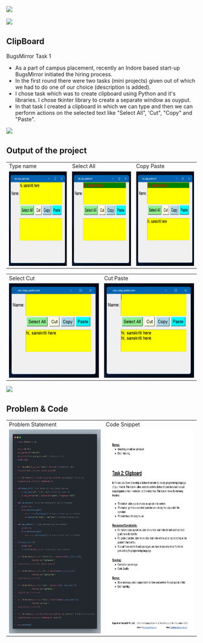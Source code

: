 <a href="LICENSE"><img src="https://img.shields.io/badge/License-MIT-purple.svg?labelColor=303030" /></a>
<br />

![](https://i.imgur.com/waxVImv.png)

## ClipBoard

BugsMirror Task 1

* As a part of campus placement, recently an Indore based start-up BugsMirror initiated the hiring process.
* In the first round there were two tasks (mini projects) given out of which we had to do one of our choice (description is added).
* I chose task which was to create clipboard using Python and it's libraries. I chose tkinter library to create a separate window as ouyput.
* In that task I created a clipboard in which we can type and then we can perform actions on the selected text like "Select All", 'Cut", "Copy" and "Paste".

![](https://i.imgur.com/waxVImv.png)

## Output of the project

<table>
  <tr>
    <td>Type name</td>
    <td>Select All</td>
    <td>Copy Paste</td>
  </tr>
  <tr>
    <td><img src="Output/Type.png" width=250 height=250></td>
    <td><img src="Output/Select All.png" width=250 height=250></td>
    <td><img src="Output/Copy Paste.png" width=250 height=250></td>
  </tr>
 </table>

<table align="center">
  <tr>
    <td>Select Cut</td>
    <td>Cut Paste</td>
  </tr>
  <tr>
    <td><img src="Output/Cut.png" width=250 height=250></td>
    <td><img src="Output/Cut Paste.png" width=250 height=250></td>
  </tr>
 </table>

![](https://i.imgur.com/waxVImv.png)

## Problem & Code

<table>
  <tr>
    <td>Problem Statement</td>
    <td>Code Snippet</td>
  </tr>
  <tr>
    <td><img src="Output/CodeSnap.png" width=480 height=540></td>
    <td><img src="Output/Page 2.jpg" width=480 height=540></td>
  </tr>
 </table>
